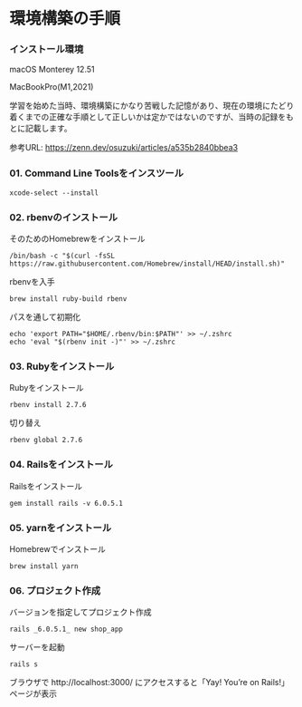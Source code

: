 # 環境構築の手順
### インストール環境

macOS Monterey 12.51

MacBookPro(M1,2021)

学習を始めた当時、環境構築にかなり苦戦した記憶があり、現在の環境にたどり着くまでの正確な手順として正しいかは定かではないのですが、当時の記録をもとに記載します。

参考URL: https://zenn.dev/osuzuki/articles/a535b2840bbea3

### 01. Command Line Toolsをインスツール
 
 ```
 xcode-select --install
 ```
 

### 02. rbenvのインストール

  そのためのHomebrewをインストール
  ```
  /bin/bash -c "$(curl -fsSL https://raw.githubusercontent.com/Homebrew/install/HEAD/install.sh)"
  ```
  rbenvを入手
  ```
  brew install ruby-build rbenv
  ```
  パスを通して初期化
  ```
  echo 'export PATH="$HOME/.rbenv/bin:$PATH"' >> ~/.zshrc
  echo 'eval "$(rbenv init -)"' >> ~/.zshrc
  ```
  
### 03. Rubyをインストール

  Rubyをインストール
  ```
  rbenv install 2.7.6
  ```
  切り替え
  ```
  rbenv global 2.7.6
  ```
  
### 04. Railsをインストール

  Railsをインストール
  ```
  gem install rails -v 6.0.5.1 
  ```
  
### 05. yarnをインストール

   Homebrewでインストール
   ```
   brew install yarn
   ```
   
### 06. プロジェクト作成

  バージョンを指定してプロジェクト作成
  ```
  rails _6.0.5.1_ new shop_app
  ```
  サーバーを起動
  ```
  rails s
  ```
  ブラウザで http://localhost:3000/ にアクセスすると「Yay! You’re on Rails!」ページが表示
  
